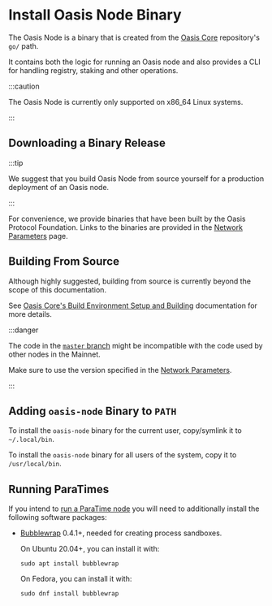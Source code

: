 # Install Oasis Node Binary

The Oasis Node is a binary that is created from the [Oasis Core](https://github.com/oasisprotocol/oasis-core) repository's `go/` path.

It contains both the logic for running an Oasis node and also provides a CLI for handling registry, staking and other operations.

:::caution

The Oasis Node is currently only supported on x86_64 Linux systems.

:::

## Downloading a Binary Release

:::tip

We suggest that you build Oasis Node from source yourself for a production deployment of an Oasis node.

:::

For convenience, we provide binaries that have been built by the Oasis Protocol Foundation. Links to the binaries are provided in the [Network Parameters](../../mainnet/README.md) page.

## Building From Source

Although highly suggested, building from source is currently beyond the scope of this documentation.

See [Oasis Core's Build Environment Setup and Building](/core/development-setup/build-environment-setup-and-building) documentation for more details.

:::danger

The code in the [`master` branch](https://github.com/oasisprotocol/oasis-core/tree/master/) might be incompatible with the code used by other nodes in the Mainnet.

Make sure to use the version specified in the [Network Parameters](../../mainnet/README.md).

:::

## Adding `oasis-node` Binary to `PATH`

To install the `oasis-node` binary for the current user, copy/symlink it to `~/.local/bin`.

To install the `oasis-node` binary for all users of the system, copy it to `/usr/local/bin`.

## Running ParaTimes

If you intend to [run a ParaTime node](../run-a-paratime-node.mdx) you will need to additionally install the following software packages:

* [Bubblewrap](https://github.com/projectatomic/bubblewrap) 0.4.1+, needed for creating process sandboxes.



  On Ubuntu 20.04+, you can install it with:

  ```text
  sudo apt install bubblewrap
  ```

  On Fedora, you can install it with:

  ```text
  sudo dnf install bubblewrap
  ```

